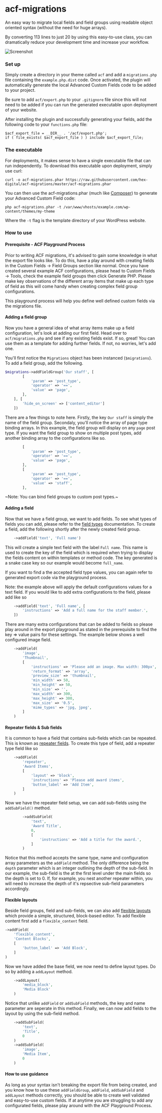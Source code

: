 # acf-migrations

An easy way to migrate local fields and field groups using readable object oriented syntax (without the need for huge arrays).

By converting 113 lines to just 20 by using this easy-to-use class, you can dramatically reduce your development time and increase your workflow.

![Screenshot](https://cloud.githubusercontent.com/assets/9773040/13950509/495e53dc-f023-11e5-81cc-2ef836cf65fd.png)

### Set up

Simply create a directory in your theme called `acf` and add a `migrations.php` file containing the `example.php.dist` code. Once activated, the plugin will automatically generate the local Advanced Custom Fields code to be added to your project.

Be sure to add `acf/export.php` to your `.gitignore` file since this will not need to be added if you can run the generated executable upon deployment of your website.

After installing the plugin and successfully generating your fields, add the following code to your `functions.php` file:

    $acf_export_file = __DIR__ . '/acf/export.php';
    if ( file_exists( $acf_export_file ) ) include $acf_export_file;

### The executable

For deployments, it makes sense to have a single executable file that can run independently. To download this executable upon deployment, simply use curl:

    curl -o acf-migrations.phar https://raw.githubusercontent.com/hex-digital/acf-migrations/master/acf-migrations.phar

You can then use the acf-migrations.phar (much like [Composer](https://getcomposer.org)) to generate your Advanced Custom Field code:

    php acf-migrations.phar -t /var/www/vhosts/example.com/wp-content/themes/my-theme

Where the `-t` flag is the template directory of your WordPress website.

### How to use

#### Prerequisite - ACF Playground Process

Prior to writing ACF migrations, it's advised to gain some knowledge in what the export file looks like. To do this, have a play around with creating fields in the Custom Fields -> Field Groups section like normal. Once you have created several example ACF configurations, please head to Custom Fields -> Tools, check the example field groups then click Generate PHP. Please make key observations of the different array items that make up each type of field as this will come handy when creating complex field group configurations.

This playground process will help you define well defined custom fields via the migrations file.

#### Adding a field group

Now you have a general idea of what array items make up a field configuration, let's look at adding our first field.
Head over to `acf/migrations.php` and see if any existing fields exist. If so, great! You can use them as a template for adding further fields. If not, no worries, let's add one.

You'll first notice the `Migrations` object has been instanced (`$migrations`). To add a field group, add the following.

```php
$migrations->addFieldGroup('Our staff', [
        [
            'param' => 'post_type',
            'operator' => '==',
            'value' => 'page',
        ],
    ], [
        'hide_on_screen' => ['content_editor']
    ])
```

There are a few things to note here. Firstly, the key `Our staff` is simply the name of the field group. Secondaly, you'll
notice the array of page type binding arrays. In this example, the field group will display on any `page` post type. If you
want the field group to show on multiple post types, add another binding array to the configurations like so.

```php
        [
            'param' => 'post_type',
            'operator' => '==',
            'value' => 'page',
        ],
        [
            'param' => 'post_type',
            'operator' => '==',
            'value' => 'staff',
        ],
```
~Note: You can bind field groups to custom post types.~

#### Adding a field

Now that we have a field group, we want to add fields. To see what types of fields you can add, please refer to the [field types](https://www.advancedcustomfields.com/resources/#field-types) documentation. To create a field, add the following shortly after the newly created field group.

```php
    ->addField('text', 'Full name')
```

This will create a simple text field with the label `Full name`. This name is used to create the key of the field which is required when
trying to display the fields content on within templates or method code. The key generated is a snake case key so our example would become `full_name`.

If you want to find a the accepted field type values, you can again refer to generated export code via the playground process.

Note: the example above will apply the default configurations values for a text field. If you would like to add extra configurations to the field, please add like so

```php
    ->addField('text', 'Full name', [
        'instructions' => 'Add a full name for the staff member.',
    ])
```

There are many extra configurations that can be added to fields so please play around in the export playground as stated in the prerequisite to find the key => value pairs for these settings. The example below shows a well configured image field.

```php
    ->addField(
        'image',
        'Thumbnail',
        [
            'instructions' => 'Please add an image. Max width: 300px',
            'return_format' => 'array',
            'preview_size' => 'thumbnail',
            'min_width' => 50,
            'min_height' => 50,
            'min_size' => '',
            'max_width' => 300,
            'max_height' => 300,
            'max_size' => '0.5',
            'mime_types' => 'jpg, jpeg',
        ]
    )
```

#### Repeater fields & Sub fields

It is common to have a field that contains sub-fields which can be repeated. This is known as [repeater fields](https://www.advancedcustomfields.com/resources/repeater/). To create this type of field, add a repeater type field like so

```php
    ->addField(
        'repeater',
        'Award Items',
        [
            'layout' => 'block',
            'instructions' => 'Please add award items',
            'button_label' => 'Add Item',
        ]
    )
```

Now we have the repeater field setup, we can add sub-fields using the `addSubField()` method.

```php
        ->addSubField(
            'text',
            'Award Title',
            0,
            [
                'instructions' => 'Add a title for the award.',
            ]
        )
```

Notice that this method accepts the same type, name and configuration array parameters as the `addField` method. The only difference being the `depth` parameter which is an integer outlining the depth of the sub-field. In our example, the sub-field is the at the first level under the main fields so the depth is set to 0. If, for example, you nest another repeater within, you will need to increase the depth of it's repsective sub-field parameters accordingly.

#### Flexible layouts

Beside field groups, field and sub-fields, we can also add [flexible layouts](https://www.advancedcustomfields.com/resources/flexible-content/) which provide a simple, structured, block-based editor. To add flexible content first add a `flexible_content` field.

```php
->addField(
    'flexible_content',
    'Content Blocks',
    [
        'button_label' => 'Add Block',
    ]
)
```

Now we have added the base field, we now need to define layout types. Do so by adding a `addLayout` method.

```php
    ->addLayout(
        'media_block',
        'Media Block'
    )
```

Notice that unlike `addField` or `addSubField` methods, the key and name parameter are seperate in this method.
Finally, we can now add fields to the layout by using the sub-field method.

```php
    ->addSubField(
        'text',
        'Title',
        0
    )
    ->addSubField(
        'image',
        'Media Item',
        0
    )
```

#### How to use guidance

As long as your syntax isn't breaking the export file from being created, and you know how to use these `addFieldGroup`, `addField`, `addSubField` and `addLayout` methods correctly, you should be able to create well validated and easy-to-use custom fields. If at anytime you are struggling to add any configurated fields, please play around with the ACF Playground Process.
